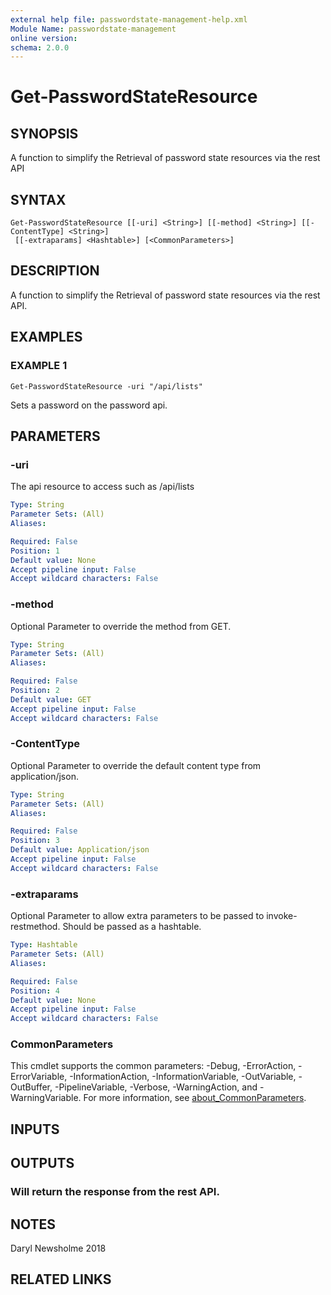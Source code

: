 ```yaml
---
external help file: passwordstate-management-help.xml
Module Name: passwordstate-management
online version:
schema: 2.0.0
---
```


# Get-PasswordStateResource

## SYNOPSIS
A function to simplify the Retrieval of password state resources via the rest API

## SYNTAX

```
Get-PasswordStateResource [[-uri] <String>] [[-method] <String>] [[-ContentType] <String>]
 [[-extraparams] <Hashtable>] [<CommonParameters>]
```

## DESCRIPTION
A function to simplify the Retrieval of password state resources via the rest API.

## EXAMPLES

### EXAMPLE 1
```
Get-PasswordStateResource -uri "/api/lists"
```

Sets a password on the password api.

## PARAMETERS

### -uri
The api resource to access such as /api/lists

```yaml
Type: String
Parameter Sets: (All)
Aliases:

Required: False
Position: 1
Default value: None
Accept pipeline input: False
Accept wildcard characters: False
```

### -method
Optional Parameter to override the method from GET.

```yaml
Type: String
Parameter Sets: (All)
Aliases:

Required: False
Position: 2
Default value: GET
Accept pipeline input: False
Accept wildcard characters: False
```

### -ContentType
Optional Parameter to override the default content type from application/json.

```yaml
Type: String
Parameter Sets: (All)
Aliases:

Required: False
Position: 3
Default value: Application/json
Accept pipeline input: False
Accept wildcard characters: False
```

### -extraparams
Optional Parameter to allow extra parameters to be passed to invoke-restmethod.
Should be passed as a hashtable.

```yaml
Type: Hashtable
Parameter Sets: (All)
Aliases:

Required: False
Position: 4
Default value: None
Accept pipeline input: False
Accept wildcard characters: False
```

### CommonParameters
This cmdlet supports the common parameters: -Debug, -ErrorAction, -ErrorVariable, -InformationAction, -InformationVariable, -OutVariable, -OutBuffer, -PipelineVariable, -Verbose, -WarningAction, and -WarningVariable. For more information, see [about_CommonParameters](http://go.microsoft.com/fwlink/?LinkID=113216).

## INPUTS

## OUTPUTS

### Will return the response from the rest API.
## NOTES
Daryl Newsholme 2018

## RELATED LINKS

